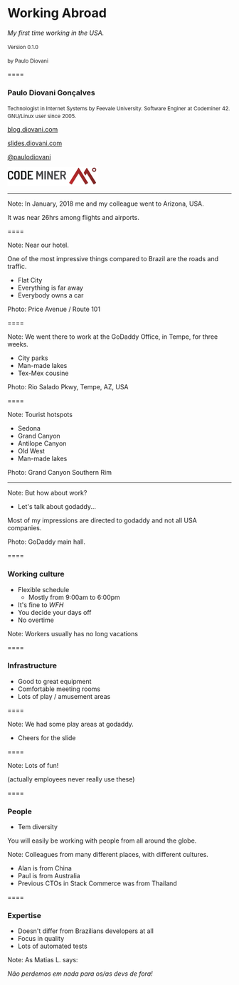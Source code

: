 # Working Abroad

_My first time working in the USA._

<small>Version 0.1.0</small>

<small>by Paulo Diovani</small>

====
<!-- .slide: class="half-slide" data-background="url(img/paulodiovani.jpg)" data-background-size="contain" data-background-repeat="no-repeat" data-background-position="right" -->

### <i class="fa fa-user"></i> Paulo Diovani Gonçalves

<small>Technologist in Internet Systems by Feevale University.
Software Enginer at Codeminer 42.
GNU/Linux user since 2005.</small>

[blog.diovani.com][blog]

[slides.diovani.com][slides]

[@paulodiovani][twitter]

[![codeminer42][code-logo]][code-site] <!-- .element: class="no-border no-background" -->

[blog]: http://blog.diovani.com
[slides]: http://slides.diovani.com
[twitter]: http://twitter.com/paulodiovani
[code-logo]: img/codeminer42.png
[code-site]: http://codeminer42.com/

----

<!-- .slide: data-background="url(img/flight.jpg)" data-background-size="cover" data-background-repeat="no-repeat" data-background-position="center" -->

Note:
In January, 2018 me and my colleague went to Arizona, USA.

It was near 26hrs among flights and airports.

====

<!-- .slide: data-background="url(img/priceav.jpg)" data-background-size="cover" data-background-repeat="no-repeat" data-background-position="center" -->

Note:
Near our hotel.

One of the most impressive things compared to Brazil
are the roads and traffic.

- Flat City
- Everything is far away
- Everybody owns a car

Photo: Price Avenue / Route 101

====

<!-- .slide: data-background="url(img/riosalado.jpg)" data-background-size="cover" data-background-repeat="no-repeat" data-background-position="center" -->

Note:
We went there to work at the GoDaddy Office, in Tempe, for three weeks.

- City parks
- Man-made lakes
- Tex-Mex cousine

Photo: Rio Salado Pkwy, Tempe, AZ, USA

====

<!-- .slide: data-background="url(img/grand.jpg)" data-background-size="cover" data-background-repeat="no-repeat" data-background-position="center" -->

Note:
Tourist hotspots

- Sedona
- Grand Canyon
- Antilope Canyon
- Old West
- Man-made lakes

Photo: Grand Canyon Southern Rim

----

<!-- .slide: data-background="url(img/godaddy.jpg)" data-background-size="cover" data-background-repeat="no-repeat" data-background-position="center" -->

Note:
But how about work?

- Let's talk about godaddy...

Most of my impressions are directed to godaddy and not all USA companies.

Photo: GoDaddy main hall.

====

### Working culture

- Flexible schedule
  - Mostly from 9:00am to 6:00pm
- It's fine to _WFH_
- You decide your days off
- No overtime

Note:
Workers usually has no long vacations

====

### Infrastructure

- Good to great equipment
- Comfortable meeting rooms
- Lots of play / amusement areas

====

<!-- .slide: data-background="url(img/godaddyfun.jpg)" data-background-size="cover" data-background-repeat="no-repeat" data-background-position="center" -->

Note:
We had some play areas at godaddy.

- Cheers for the slide

====

<!-- .slide: data-background-video="img/igor.mp4" data-background-video-loop="true" data-background-video-muted="true" data-background-size="contain" data-background-position="center" -->

Note:
Lots of fun!

(actually employees never really use these)

====

### People

- Tem diversity

You will easily be working with people
from all around the globe.

Note:
Colleagues from many different places, with different cultures.

- Alan is from China
- Paul is from Australia
- Previous CTOs in Stack Commerce was from Thailand

====

### Expertise

- Doesn't differ from Brazilians developers at all
- Focus in quality
- Lots of automated tests

Note:
As Matias L. says:

_Não perdemos em nada para os/as devs de fora!_
